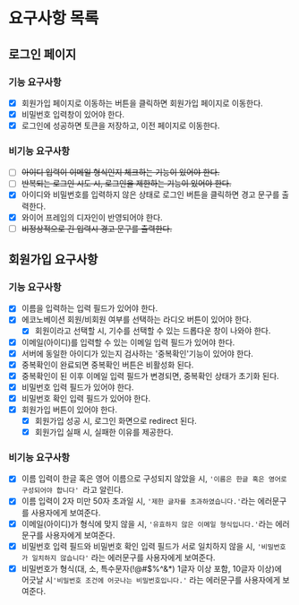 # 요구사항 목록
## 로그인 페이지
### 기능 요구사항
- [x] 회원가입 페이지로 이동하는 버튼을 클릭하면 회원가입 페이지로 이동한다.
- [x] 비밀번호 입력창이 있어야 한다.
- [x] 로그인에 성공하면 토큰을 저장하고, 이전 페이지로 이동한다.

### 비기능 요구사항
- [ ] ~~아이디 입력이 이메일 형식인지 체크하는 기능이 있어야 한다.~~
- [ ] ~~반복되는 로그인 시도 시, 로그인을 제한하는 기능이 있어야 한다.~~
- [x] 아이디와 비밀번호를 입력하지 않은 상태로 로그인 버튼을 클릭하면 경고 문구를 출력한다.
- [x] 와이어 프레임의 디자인이 반영되어야 한다.
- [ ] ~~비정상적으로 긴 입력시 경고 문구를 출력한다.~~

## 회원가입 요구사항

### 기능 요구사항
- [x] 이름을 입력하는 입력 필드가 있어야 한다.
- [x] 에코노베이션 회원/비회원 여부를 선택하는 라디오 버튼이 있어야 한다.
  - [x] 회원이라고 선택할 시, 기수를 선택할 수 있는 드롭다운 창이 나와야 한다.
- [x] 이메일(아이디)를 입력할 수 있는 이메일 입력 필드가 있어야 한다.
- [x] 서버에 동일한 아이디가 있는지 검사하는 '중복확인'기능이 있어야 한다.
- [x] 중복확인이 완료되면 중복확인 버튼은 비활성화 된다.
- [x] 중복확인이 된 이후 이메일 입력 필드가 변경되면, 중복확인 상태가 초기화 된다.
- [x] 비밀번호 입력 필드가 있어야 한다.
- [x] 비밀번호 확인 입력 필드가 있어야 한다.
- [x] 회원가입 버튼이 있어야 한다.
  - [x] 회원가입 성공 시, 로그인 화면으로 redirect 된다.
  - [x] 회원가입 실패 시, 실패한 이유를 제공한다.

### 비기능 요구사항
- [x] 이름 입력이 한글 혹은 영어 이름으로 구성되지 않았을 시, `'이름은 한글 혹은 영어로 구성되어야 합니다' `라고 알린다.
- [x] 이름 입력이 2자 미만 50자 초과일 시, `'제한 글자를 초과하였습니다.'`라는 에러문구를 사용자에게 보여준다.
- [x] 이메일(아이디)가 형식에 맞지 않을 시, `'유효하지 않은 이메일 형식입니다.'`라는 에러문구를 사용자에게 보여준다.
- [x] 비밀번호 입력 필드와 비밀번호 확인 입력 필드가 서로 일치하지 않을 시, `'비밀번호가 일치하지 않습니다'` 라는 에러문구를 사용자에게 보여준다.
- [x] 비밀번호가 형식(대, 소, 특수문자(!@#$%^&*) 1글자 이상 포함, 10글자 이상)에 어긋날 시`'비밀번호 조건에 어긋나는 비밀번호입니다.'` 라는 에러문구를 사용자에게 보여준다.